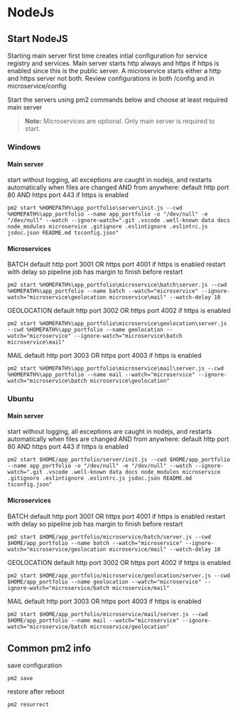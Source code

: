 # NodeJs

## Start NodeJS
    
Starting main server first time creates intial configuration for service registry and services.
Main server starts http always and https if https is enabled since this is the public server.
A microservice starts either a http and https server not both.
Review configurations in both /config and in microservice/config

Start the servers using pm2 commands below and choose at least required main server

> **Note:** Microservices are optional. Only main server is required to start.

### Windows

#### Main server
start without logging, all exceptions are caught in nodejs, and restarts automatically when files are changed AND from anywhere:
default http port 80 AND https port 443 if https is enabled

```
pm2 start %HOMEPATH%\app_portfolio\server\init.js --cwd %HOMEPATH%\app_portfolio --name app_portfolio -o "/dev/null" -e "/dev/null" --watch --ignore-watch=".git .vscode .well-known data docs node_modules microservice .gitignore .eslintignore .eslintrc.js jsdoc.json README.md tsconfig.json"
```

#### Microservices 
BATCH default http port 3001 OR https port 4001 if https is enabled
restart with delay so pipeline job has margin to finish before restart

```
pm2 start %HOMEPATH%\app_portfolio\microservice\batch\server.js --cwd %HOMEPATH%\app_portfolio --name batch --watch="microservice" --ignore-watch="microservice\geolocation microservice\mail" --watch-delay 10
```

GEOLOCATION default http port 3002 OR https port 4002 if https is enabled

```
pm2 start %HOMEPATH%\app_portfolio\microservice\geolocation\server.js --cwd %HOMEPATH%\app_portfolio --name geolocation --watch="microservice" --ignore-watch="microservice\batch microservice\mail"
```        

MAIL default http port 3003 OR https port 4003 if https is enabled

```
pm2 start %HOMEPATH%\app_portfolio\microservice\mail\server.js --cwd %HOMEPATH%\app_portfolio --name mail --watch="microservice" --ignore-watch="microservice\batch microservice\geolocation"
```

### Ubuntu

#### Main server
start without logging, all exceptions are caught in nodejs, and restarts automatically when files are changed AND from anywhere:
default http port 80 AND https port 443 if https is enabled

```
pm2 start $HOME/app_portfolio/server/init.js --cwd $HOME/app_portfolio --name app_portfolio -o "/dev/null" -e "/dev/null" --watch --ignore-watch=".git .vscode .well-known data docs node_modules microservice .gitignore .eslintignore .eslintrc.js jsdoc.json README.md tsconfig.json"
```
#### Microservices

BATCH default http port 3001 OR https port 4001 if https is enabled
restart with delay so pipeline job has margin to finish before restart

```
pm2 start $HOME/app_portfolio/microservice/batch/server.js --cwd $HOME/app_portfolio --name batch --watch="microservice" --ignore-watch="microservice/geolocation microservice/mail" --watch-delay 10
```

GEOLOCATION default http port 3002 OR https port 4002 if https is enabled

```
pm2 start $HOME/app_portfolio/microservice/geolocation/server.js --cwd $HOME/app_portfolio --name geolocation --watch="microservice" --ignore-watch="microservice/batch microservice/mail"
```

MAIL default http port 3003 OR https port 4003 if https is enabled

```
pm2 start $HOME/app_portfolio/microservice/mail/server.js --cwd $HOME/app_portfolio --name mail --watch="microservice" --ignore-watch="microservice/batch microservice/geolocation"
```

## Common pm2 info

save configuration

```
pm2 save
```

restore after reboot

```
pm2 resurrect
```